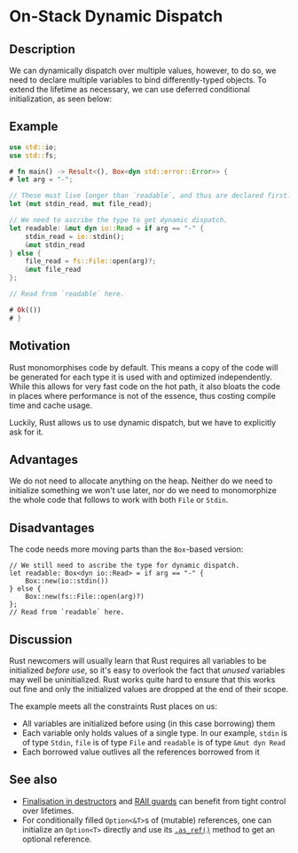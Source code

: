 # On-Stack Dynamic Dispatch

## Description

We can dynamically dispatch over multiple values, however, to do so, we need
to declare multiple variables to bind differently-typed objects. To extend the
lifetime as necessary, we can use deferred conditional initialization, as seen
below:

## Example

```rust
use std::io;
use std::fs;

# fn main() -> Result<(), Box<dyn std::error::Error>> {
# let arg = "-";

// These must live longer than `readable`, and thus are declared first:
let (mut stdin_read, mut file_read);

// We need to ascribe the type to get dynamic dispatch.
let readable: &mut dyn io::Read = if arg == "-" {
    stdin_read = io::stdin();
    &mut stdin_read
} else {
    file_read = fs::File::open(arg)?;
    &mut file_read
};

// Read from `readable` here.

# Ok(())
# }
```

## Motivation

Rust monomorphises code by default. This means a copy of the code will be
generated for each type it is used with and optimized independently. While this
allows for very fast code on the hot path, it also bloats the code in places
where performance is not of the essence, thus costing compile time and cache
usage.

Luckily, Rust allows us to use dynamic dispatch, but we have to explicitly ask
for it.

## Advantages

We do not need to allocate anything on the heap. Neither do we need to
initialize something we won't use later, nor do we need to monomorphize the
whole code that follows to work with both `File` or `Stdin`.

## Disadvantages

The code needs more moving parts than the `Box`-based version:

```rust,ignore
// We still need to ascribe the type for dynamic dispatch.
let readable: Box<dyn io::Read> = if arg == "-" {
    Box::new(io::stdin())
} else {
    Box::new(fs::File::open(arg)?)
};
// Read from `readable` here.
```

## Discussion

Rust newcomers will usually learn that Rust requires all variables to be
initialized _before use_, so it's easy to overlook the fact that _unused_
variables may well be uninitialized. Rust works quite hard to ensure that this
works out fine and only the initialized values are dropped at the end of their
scope.

The example meets all the constraints Rust places on us:

- All variables are initialized before using (in this case borrowing) them
- Each variable only holds values of a single type. In our example, `stdin` is
  of type `Stdin`, `file` is of type `File` and `readable` is of type `&mut dyn Read`
- Each borrowed value outlives all the references borrowed from it

## See also

- [Finalisation in destructors](dtor-finally.md) and
  [RAII guards](../patterns/behavioural/RAII.md) can benefit from tight control over
  lifetimes.
- For conditionally filled `Option<&T>`s of (mutable) references, one can
  initialize an `Option<T>` directly and use its [`.as_ref()`] method to get an
  optional reference.

[`.as_ref()`]: https://doc.rust-lang.org/std/option/enum.Option.html#method.as_ref

